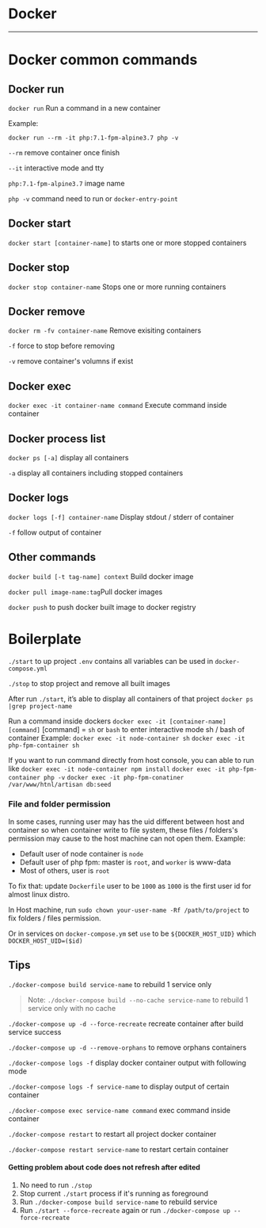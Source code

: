 # Docker

---

# Docker common commands

## Docker run

`docker run` Run a command in a new container

Example:

`docker run --rm -it php:7.1-fpm-alpine3.7 php -v`

`--rm` remove container once finish

`--it` interactive mode and tty

`php:7.1-fpm-alpine3.7` image name

`php -v` command need to run or `docker-entry-point`

## Docker start

`docker start [container-name]` to starts one or more stopped containers

## Docker stop

`docker stop container-name` Stops one or more running containers

## Docker remove

`docker rm -fv container-name` Remove exisiting containers

`-f` force to stop before removing

`-v` remove container's volumns if exist

## Docker exec

`docker exec -it container-name command` Execute command inside container

## Docker process list

`docker ps [-a]` display all containers

`-a` display all containers including stopped containers

## Docker logs

`docker logs [-f] container-name` Display stdout / stderr of container

`-f` follow output of container

## Other commands

`docker build [-t tag-name] context` Build docker image

`docker pull image-name:tag`Pull docker images

`docker push` to push docker built image to docker registry

# Boilerplate

`./start` to up project
`.env` contains all variables can be used in `docker-compose.yml`

`./stop` to stop project and remove all built images

After run `./start`, it’s able to display all containers of that project
`docker ps |grep project-name`

Run a command inside dockers
`docker exec -it [container-name] [command]`
[command] = `sh` or `bash` to enter interactive mode sh / bash of container
Example:
`docker exec -it node-container sh`
`docker exec -it php-fpm-container sh`

If you want to run command directly from host console, you can able to run like
`docker exec -it node-container npm install`
`docker exec -it php-fpm-container php -v`
`docker exec -it php-fpm-conatiner /var/www/htnl/artisan db:seed`

### File and folder permission

In some cases, running user may has the uid different between host and container so when container write to file system, these files / folders's permission may cause to the host machine can not open them.
Example:

- Default user of node container is `node`
- Default user of php fpm: master is `root`, and `worker` is www-data
- Most of others, user is `root`

To fix that: update `Dockerfile` user to be `1000` as `1000` is the first user id for almost linux distro.

In Host machine, run `sudo chown your-user-name -Rf /path/to/project` to fix folders / files permission.

Or in services on `docker-compose.ym` set `use` to be `${DOCKER_HOST_UID}` which `DOCKER_HOST_UID=($id)`

## Tips

`./docker-compose build service-name` to rebuild 1 service only

> Note:
> `./docker-compose build --no-cache service-name` to rebuild 1 service only with no cache

`./docker-compose up -d --force-recreate` recreate container after build service success

`./docker-compose up -d --remove-orphans` to remove orphans containers

`./docker-compose logs -f` display docker container output with following mode

`./docker-compose logs -f service-name` to display output of certain container

`./docker-compose exec service-name command` exec command inside container

`./docker-compose restart` to restart all project docker container

`./docker-compose restart service-name` to restart certain container

#### Getting problem about code does not refresh after edited

1. No need to run `./stop`
2. Stop current `./start` process if it's running as foreground
3. Run `./docker-compose build service-name` to rebuild service
4. Run `./start --force-recreate` again or run `./docker-compose up --force-recreate`
